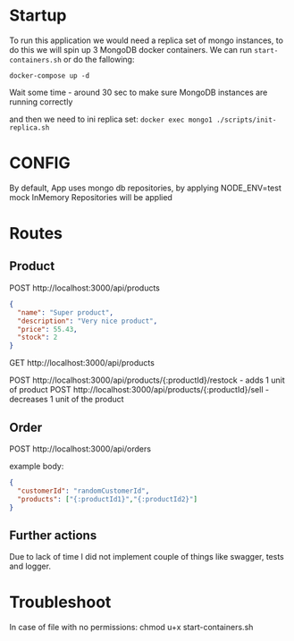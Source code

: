 # Startup
To run this application we would need a replica set of mongo instances, to do this we will spin up 3 MongoDB docker containers.
We can run `start-containers.sh` or do the fallowing:

`docker-compose up -d`

Wait some time - around 30 sec to make sure MongoDB instances are running correctly

and then we need to ini replica set: `docker exec mongo1 ./scripts/init-replica.sh`

# CONFIG
By default, App uses mongo db repositories, by applying NODE_ENV=test mock InMemory Repositories will be applied

# Routes
## Product
POST http://localhost:3000/api/products 
```json 
{
  "name": "Super product",
  "description": "Very nice product",
  "price": 55.43,
  "stock": 2
}
```


GET  http://localhost:3000/api/products

POST http://localhost:3000/api/products/{:productId}/restock - adds 1 unit of product
POST http://localhost:3000/api/products/{:productId}/sell - decreases 1 unit of the product

## Order
POST http://localhost:3000/api/orders

example body:
```json 
{
  "customerId": "randomCustomerId",
  "products": ["{:productId1}","{:productId2}"]
}
```
## Further actions
Due to lack of time I did not implement couple of things like swagger, tests and logger.


# Troubleshoot
In case of file with no permissions:
chmod u+x start-containers.sh
